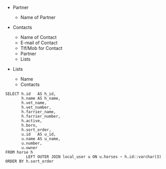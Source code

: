 * Partner
  * Name of Partner

* Contacts
  * Name of Contact
  * E-mail of Contact
  * Tlf/Mob for Contact
  * Partner
  * Lists

* Lists
  * Name
  * Contacts



```
SELECT h.id   AS h_id,
       h.name AS h_name,
       h.vet_name,
       h.vet_number,
       h.farrier_name,
       h.farrier_number,
       h.active,
       h.born,
       h.sort_order,
       u.id   AS u_id,
       u.name AS u_name,
       u.number,
       u.owner
FROM horse h
         LEFT OUTER JOIN local_user u ON u.horses ~ h.id::varchar(3)
ORDER BY h.sort_order
```
